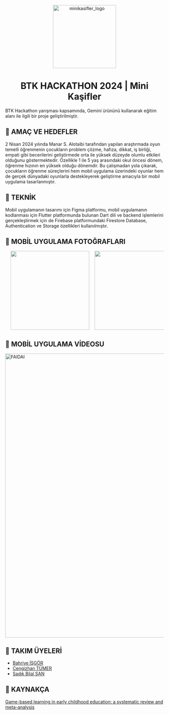 <p align="center">
    <img width="200" alt="minikasifler_logo" src="https://github.com/user-attachments/assets/cce7e653-d302-4dbd-bdae-81138f716f2f">
</p>


# <h1 align="center">BTK HACKATHON 2024 | Mini Kaşifler</h1>

BTK Hackathon yarışması kapsamında, Gemini ürününü kullanarak eğitim alanı ile ilgili bir proje geliştirilmiştir.

## 🧩 AMAÇ VE HEDEFLER
2 Nisan 2024 yılında Manar S. Alotaibi tarafından yapılan araştırmada oyun temelli öğrenmenin çocukların problem çözme, hafıza, dikkat, iş birliği, empati gibi becerilerini geliştirmede orta ile yüksek düzeyde olumlu etkileri olduğunu göstermektedir. Özellikle 1 ile 5 yaş arasındaki okul öncesi dönem, öğrenme hızının en yüksek olduğu dönemdir. Bu çalışmadan yola çıkarak, çocukların öğrenme süreçlerini hem mobil uygulama üzerindeki oyunlar hem de gerçek dünyadaki oyunlarla destekleyerek geliştirme amacıyla bir mobil uygulama tasarlanmıştır.

## 🧩 TEKNİK
Mobil uygulamanın tasarımı için Figma platformu, mobil uygulamanın kodlanması için Flutter platformunda bulunan Dart dili ve backend işlemlerini gerçekleştirmek için de Firebase platformundaki Firestore Database, Authentication ve Storage özellikleri kullanılmıştır.

## 🧩 MOBİL UYGULAMA FOTOĞRAFLARI

<pre>
  <img src="https://github.com/user-attachments/assets/27bbde8a-011a-4c33-9eac-bc551b71fa40" width="250">  <img src="https://github.com/user-attachments/assets/c72f43c6-a22c-4e5b-ab47-23d119367ca0" width="250">  <img src="https://github.com/user-attachments/assets/027275b6-eb07-4614-a415-e63904a8b64f" width="250">  <img src="https://github.com/user-attachments/assets/96050d1b-25b5-44cb-8014-3c0528e5861a" width="250">  <img src="https://github.com/user-attachments/assets/e8b65a25-7e98-4a89-82f0-5ad1b2f8cc44" width="250">  <img src="https://github.com/user-attachments/assets/6469ef97-6234-4e5a-a4f2-acbbcdd46d61" width="250">  <img src="https://github.com/user-attachments/assets/c07db0fe-afc9-4c5c-8671-282299f039d4" width="250">  <img src="https://github.com/user-attachments/assets/1af911ed-12c9-4123-b0ef-1e444ca08900" width="250">  <img src="https://github.com/user-attachments/assets/290a7bf3-c3b6-4584-9ecb-cd844cf4ec59" width="250">  <img src="https://github.com/user-attachments/assets/559a9a26-b685-4525-8e1c-bb2ff189943a" width="250">  <img src="https://github.com/user-attachments/assets/1f66f245-7596-4a69-8ba1-43cd9dba8964" width="250">
</pre>




## 🧩 MOBİL UYGULAMA VİDEOSU

 <a href="https://youtu.be/s3-ghtCo6UI"> <img src="https://github.com/user-attachments/assets/67b074a8-63e8-49af-b762-f34df36cd345" alt="FAIDAI" style="width: 900px;"> </a>


## 🧩 TAKIM ÜYELERİ
- [Bahriye İŞGÖR](https://github.com/Bhryee)
- [Cengizhan TÜMER](https://www.linkedin.com/in/cengizhan-t%C3%BCmer-59aa592a4/)
- [Sadık Bilal ŞAN](https://www.linkedin.com/in/sadikbilalsan/)


## 🧩 KAYNAKÇA
[Game-based learning in early childhood education: a systematic review and meta-analysis](https://www.frontiersin.org/journals/psychology/articles/10.3389/fpsyg.2024.1307881/full)
